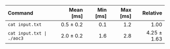 | Command | Mean [ms] | Min [ms] | Max [ms] | Relative |
|:---|---:|---:|---:|---:|
| `cat input.txt` | 0.5 ± 0.2 | 0.1 | 1.2 | 1.00 |
| `cat input.txt \| ./aoc3` | 2.0 ± 0.2 | 1.6 | 2.8 | 4.25 ± 1.63 |
